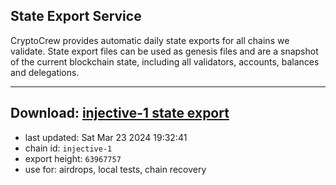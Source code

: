 ## State Export Service
CryptoCrew provides automatic daily state exports for all chains we validate. State export files can be used as genesis files and are a snapshot of the current blockchain state, including all validators, accounts, balances and delegations.

---
**Download: [injective-1 state export](https://dl-eu2.ccvalidators.com/SERVICE/injective/injective-1_export_63967757.json)**
---

- last updated: Sat Mar 23 2024 19:32:41
- chain id: `injective-1`
- export height: `63967757`
- use for: airdrops, local tests, chain recovery
